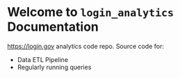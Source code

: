 Welcome to ``login_analytics`` Documentation
==============================================================================

https://login.gov analytics code repo. Source code for:

- Data ETL Pipeline
- Regularly running queries
